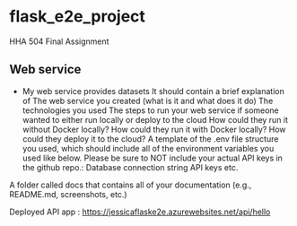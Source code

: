 # flask_e2e_project
HHA 504 Final Assignment

## Web service
* My web service provides datasets 
It should contain a brief explanation of
The web service you created (what is it and what does it do)
The technologies you used
The steps to run your web service if someone wanted to either run locally or deploy to the cloud
How could they run it without Docker locally?
How could they run it with Docker locally?
How could they deploy it to the cloud?
A template of the .env file structure you used, which should include all of the environment variables you used like below. Please be sure to NOT include your actual API keys in the github repo.:
Database connection string
API keys
etc.

A folder called docs that contains all of your documentation (e.g., README.md, screenshots, etc.)


Deployed API app : https://jessicaflaske2e.azurewebsites.net/api/hello

